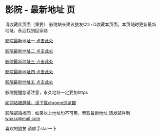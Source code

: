 # 影院 - 最新地址 页

请收藏此页面（重要）
影院站长建议狼友Ctrl+D收藏本页面，本页随时更新最新地址，永远找到回家路

[影院最新地址一 点击此处](https://5heghp.top/) 

[影院最新地址二 点击此处](https://5qkvsu.top/) 

[影院最新地址三 点击此处](https://5prkxs.top/) 

[影院最新地址四 点击此处](https://5qkvsu.top/) 

[影院最新地址五 点击此处](https://5heghp.top/) 

影院提醒您请注意，永久地址一定要加https

[如网站被屏蔽，请下载chrome浏览器](https://8xe23.com/chrome_93.0.4577.82.apk) 

影院邮箱找回：如果以上地址均不可用，索取最新地址,请发邮件到 woxsx@mail.com

喜欢的狼友 请顺手star一下
